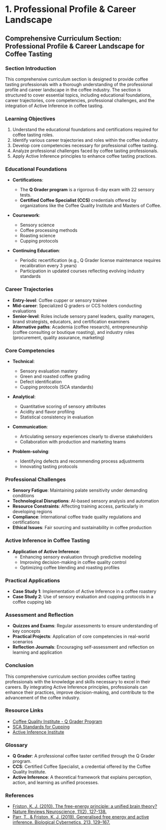 # 1. Professional Profile & Career Landscape

## Comprehensive Curriculum Section: Professional Profile & Career Landscape for Coffee Tasting

### Section Introduction

This comprehensive curriculum section is designed to provide coffee tasting professionals with a thorough understanding of the professional profile and career landscape in the coffee industry. The section is structured to cover essential topics, including educational foundations, career trajectories, core competencies, professional challenges, and the integration of Active Inference in coffee tasting.

### Learning Objectives

1. Understand the educational foundations and certifications required for coffee tasting roles.
2. Identify various career trajectories and roles within the coffee industry.
3. Develop core competencies necessary for professional coffee tasting.
4. Analyze professional challenges faced by coffee tasting professionals.
5. Apply Active Inference principles to enhance coffee tasting practices.

### Educational Foundations

- **Certifications**: 
  - The **Q Grader program** is a rigorous 6-day exam with 22 sensory tests.
  - **Certified Coffee Specialist (CCS)** credentials offered by organizations like the Coffee Quality Institute and Masters of Coffee.

- **Coursework**: 
  - Sensory science
  - Coffee processing methods
  - Roasting science
  - Cupping protocols

- **Continuing Education**: 
  - Periodic recertification (e.g., Q Grader license maintenance requires recalibration every 3 years)
  - Participation in updated courses reflecting evolving industry standards

### Career Trajectories

- **Entry-level**: Coffee cupper or sensory trainee
- **Mid-career**: Specialized Q graders or CCS holders conducting evaluations
- **Senior-level**: Roles include sensory panel leaders, quality managers, brand strategists, educators, and certification examiners
- **Alternative paths**: Academia (coffee research), entrepreneurship (coffee consulting or boutique roasting), and industry roles (procurement, quality assurance, marketing)

### Core Competencies

- **Technical**: 
  - Sensory evaluation mastery
  - Green and roasted coffee grading
  - Defect identification
  - Cupping protocols (SCA standards)

- **Analytical**: 
  - Quantitative scoring of sensory attributes
  - Acidity and flavor profiling
  - Statistical consistency in evaluation

- **Communication**: 
  - Articulating sensory experiences clearly to diverse stakeholders
  - Collaboration with production and marketing teams

- **Problem-solving**: 
  - Identifying defects and recommending process adjustments
  - Innovating tasting protocols

### Professional Challenges

- **Sensory Fatigue**: Maintaining palate sensitivity under demanding conditions
- **Technological Disruptions**: AI-based sensory analysis and automation
- **Resource Constraints**: Affecting training access, particularly in developing regions
- **Compliance**: International coffee trade quality regulations and certifications
- **Ethical Issues**: Fair sourcing and sustainability in coffee production

### Active Inference in Coffee Tasting

- **Application of Active Inference**: 
  - Enhancing sensory evaluation through predictive modeling
  - Improving decision-making in coffee quality control
  - Optimizing coffee blending and roasting profiles

### Practical Applications

- **Case Study 1**: Implementation of Active Inference in a coffee roastery
- **Case Study 2**: Use of sensory evaluation and cupping protocols in a coffee cupping lab

### Assessment and Reflection

- **Quizzes and Exams**: Regular assessments to ensure understanding of key concepts
- **Practical Projects**: Application of core competencies in real-world scenarios
- **Reflection Journals**: Encouraging self-assessment and reflection on learning and application

### Conclusion

This comprehensive curriculum section provides coffee tasting professionals with the knowledge and skills necessary to excel in their careers. By integrating Active Inference principles, professionals can enhance their practices, improve decision-making, and contribute to the advancement of the coffee industry.

### Resource Links

- [Coffee Quality Institute - Q Grader Program](https://www.coffeequalityinstitute.org/)
- [SCA Standards for Cupping](https://www.sca.org/standards)
- [Active Inference Institute](https://www.activeinference.institute/)

### Glossary

- **Q Grader**: A professional coffee taster certified through the Q Grader program.
- **CCS**: Certified Coffee Specialist, a credential offered by the Coffee Quality Institute.
- **Active Inference**: A theoretical framework that explains perception, action, and learning as unified processes.

### References

- [Friston, K. J. (2010). The free-energy principle: a unified brain theory? Nature Reviews Neuroscience, 11(2), 127-138.](https://doi.org/10.1038/nrn2787)
- [Parr, T., & Friston, K. J. (2019). Generalised free energy and active inference. Biological Cybernetics, 213, 129–167.](https://doi.org/10.1007/s00422-019-00805-w)